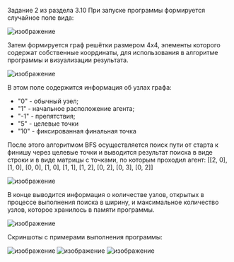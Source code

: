 Задание 2 из раздела 3.10
При запуске программы формируется случайное поле вида:

![изображение](https://user-images.githubusercontent.com/61916463/198888701-f49eb288-a3fa-40b5-a91a-3ebcf11c26cd.png)

Затем формируется граф решётки размером 4х4, элементы которого содержат собственные координаты, для использования в алгоритме программы и визуализации результата.

![изображение](https://user-images.githubusercontent.com/61916463/198889764-391ffcf2-4e43-4796-a860-4977afdf30ad.png)

В этом поле содержится информация об узлах графа:
- "0" - обычный узел;
- "1" - начальное расположение агента;
- "-1" - препятствия;
- "5" - целевые точки
- "10" - фиксированная финальная точка

После этого алгоритмом BFS осуществляется поиск пути от старта к финишу через целевые точки и выводится результат поиска в виде строки и в виде матрицы с точками, по которым проходил агент:
[[2, 0], [1, 0], [0, 0], [1, 0], [1, 1], [1, 2], [0, 2], [0, 3], [0, 2]]

![изображение](https://user-images.githubusercontent.com/61916463/198890263-e41f38e7-c374-4975-a2f0-d507a1fffdc3.png)

В конце выводится информация о количестве узлов, открытых в процессе выполнения поиска в ширину, и максимальное количество узлов, которое хранилось в памяти программы.

![изображение](https://user-images.githubusercontent.com/61916463/198890487-af2bfeff-5ca0-471e-9954-c3a5cca2163f.png)

Скриншоты с примерами выполнения программы:

![изображение](https://user-images.githubusercontent.com/61916463/198890542-ada2f5a4-2548-4efb-8018-f9229d26f172.png)
![изображение](https://user-images.githubusercontent.com/61916463/198890559-f7f366ad-20df-49f4-8806-fc66244531c2.png)
![изображение](https://user-images.githubusercontent.com/61916463/198890582-3ff3aec0-8662-4f69-a45b-8fe4a7258660.png)
